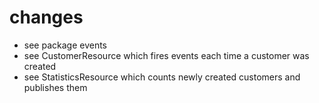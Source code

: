 # changes
* see package events
* see CustomerResource which fires events each time a customer was created
* see StatisticsResource which counts newly created customers and publishes them